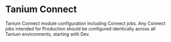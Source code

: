 # Tanium Connect
Tanium Connect module configuration including Connect jobs.
Any Connect jobs intended for Production should be configured identically across all Tanium environments, starting with Dev.
